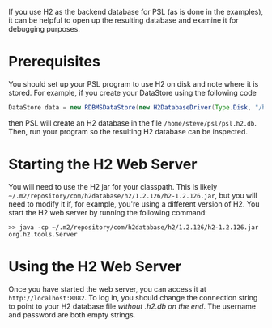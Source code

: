 If you use H2 as the backend database for PSL (as is done in the examples), it can be helpful to open up the resulting database and examine it for debugging purposes.

# Prerequisites

You should set up your PSL program to use H2 on disk and note where it is stored. For example, if you create your DataStore using the following code
```java
DataStore data = new RDBMSDataStore(new H2DatabaseDriver(Type.Disk, "/home/steve/psl", true), config);
```
then PSL will create an H2 database in the file `/home/steve/psl/psl.h2.db`. Then, run your program so the resulting H2 database can be inspected.

# Starting the H2 Web Server

You will need to use the H2 jar for your classpath. This is likely `~/.m2/repository/com/h2database/h2/1.2.126/h2-1.2.126.jar`, but you will need to modify it if, for example, you're using a different version of H2. You start the H2 web server by running the following command:
```
>> java -cp ~/.m2/repository/com/h2database/h2/1.2.126/h2-1.2.126.jar org.h2.tools.Server
```

# Using the H2 Web Server

Once you have started the web server, you can access it at `http://localhost:8082`. To log in, you should change the connection string to point to your H2 database file _without .h2.db on the end_. The username and password are both empty strings.